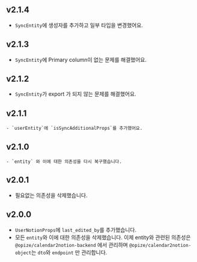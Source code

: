 ## v2.1.4

-   `SyncEntity`에 생성자를 추가하고 일부 타입을 변경했어요.

## v2.1.3

-   `SyncEntity`에 Primary column이 없는 문제를 해결했어요.

## v2.1.2

-   `SyncEntity`가 export 가 되지 않는 문제를 해결했어요.

## v2.1.1

    - `userEntity`에 `isSyncAdditionalProps`를 추가했어요.

## v2.1.0

    - `entity` 와 이에 대한 의존성을 다시 복구했습니다.

## v2.0.1

-   필요없는 의존성을 삭제했습니다.

## v2.0.0

-   `UserNotionProps`에 `last_edited_by`를 추가했습니다.
-   모든 `entity`와 이에 대한 의존성을 삭제했습니다. 이제 entity와 관련된 의존성은 `@opize/calendar2notion-backend` 에서 관리하며 `@opize/calendar2notion-object`는 `dto`와 `endpoint` 만 관리합니다.

